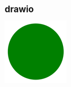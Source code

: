 

# drawio

<object data="your.svg" type="image/svg+xml">
  <img src="https://github.com/domon80501/drawio/blob/master/test.svg" />
</object>

